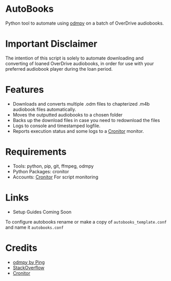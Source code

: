 # AutoBooks

Python tool to automate using [odmpy](https://github.com/ping/odmpy/) on a batch of OverDrive audiobooks. 

# Important Disclaimer

The intention of this script is solely to automate downloading and converting of loaned OverDrive audiobooks, in order for use with your preferred audiobook player during the loan period.

# Features

- Downloads and converts multiple .odm files to chapterized .m4b audiobook files automatically.
- Moves the outputted audiobooks to a chosen folder
- Backs up the download files in case you need to redownload the files
- Logs to console and timestamped logfile.
- Reports execution status and some logs to a [Cronitor](https://cronitor.io/) monitor.

# Requirements

- Tools: python, pip, git, ffmpeg, odmpy
- Python Packages: cronitor
- Accounts: [Cronitor](https://cronitor.io/) For script monitoring

# Links

- Setup Guides Coming Soon

To configure autobooks rename or make a copy of `autobooks_template.conf` and name it `autobooks.conf`

# Credits

- [odmpy by Ping](https://github.com/ping/odmpy/)
- [StackOverflow](https://stackoverflow.com/) 
- [Cronitor](https://cronitor.io/)
